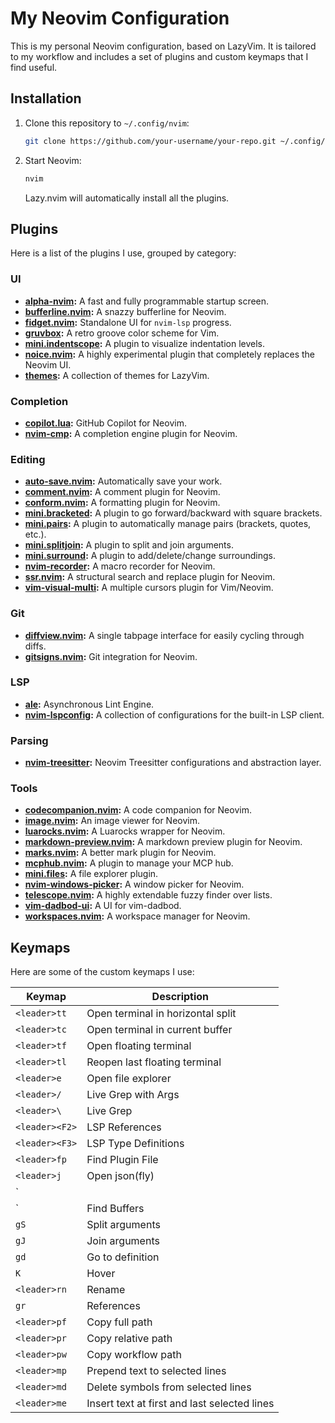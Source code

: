 # My Neovim Configuration

This is my personal Neovim configuration, based on LazyVim. It is tailored to my workflow and includes a set of plugins and custom keymaps that I find useful.

## Installation

1.  Clone this repository to `~/.config/nvim`:

    ```bash
    git clone https://github.com/your-username/your-repo.git ~/.config/nvim
    ```

2.  Start Neovim:

    ```bash
    nvim
    ```

    Lazy.nvim will automatically install all the plugins.

## Plugins

Here is a list of the plugins I use, grouped by category:

### UI

*   **[alpha-nvim](https://github.com/goolord/alpha-nvim):** A fast and fully programmable startup screen.
*   **[bufferline.nvim](https://github.com/akinsho/bufferline.nvim):** A snazzy bufferline for Neovim.
*   **[fidget.nvim](https://github.com/j-hui/fidget.nvim):** Standalone UI for `nvim-lsp` progress.
*   **[gruvbox](https://github.com/morhetz/gruvbox):** A retro groove color scheme for Vim.
*   **[mini.indentscope](https://github.com/echasnovski/mini.indentscope):** A plugin to visualize indentation levels.
*   **[noice.nvim](https://github.com/folke/noice.nvim):** A highly experimental plugin that completely replaces the Neovim UI.
*   **[themes](https://github.com/LazyVim/LazyVim/tree/main/lua/lazyvim/plugins/themes):** A collection of themes for LazyVim.

### Completion

*   **[copilot.lua](https://github.com/github/copilot.vim):** GitHub Copilot for Neovim.
*   **[nvim-cmp](https://github.com/hrsh7th/nvim-cmp):** A completion engine plugin for Neovim.

### Editing

*   **[auto-save.nvim](https://github.com/pocco81/auto-save.nvim):** Automatically save your work.
*   **[comment.nvim](https://github.com/numToStr/Comment.nvim):** A comment plugin for Neovim.
*   **[conform.nvim](https://github.com/stevearc/conform.nvim):** A formatting plugin for Neovim.
*   **[mini.bracketed](https://github.com/echasnovski/mini.bracketed):** A plugin to go forward/backward with square brackets.
*   **[mini.pairs](https://github.com/echasnovski/mini.pairs):** A plugin to automatically manage pairs (brackets, quotes, etc.).
*   **[mini.splitjoin](https://github.com/echasnovski/mini.splitjoin):** A plugin to split and join arguments.
*   **[mini.surround](https://github.com/echasnovski/mini.surround):** A plugin to add/delete/change surroundings.
*   **[nvim-recorder](https://github.com/chrisgrieser/nvim-recorder):** A macro recorder for Neovim.
*   **[ssr.nvim](https://github.com/cshuaimin/ssr.nvim):** A structural search and replace plugin for Neovim.
*   **[vim-visual-multi](https://github.com/mg979/vim-visual-multi):** A multiple cursors plugin for Vim/Neovim.

### Git

*   **[diffview.nvim](https://github.com/sindrets/diffview.nvim):** A single tabpage interface for easily cycling through diffs.
*   **[gitsigns.nvim](https://github.com/lewis6991/gitsigns.nvim):** Git integration for Neovim.

### LSP

*   **[ale](https://github.com/dense-analysis/ale):** Asynchronous Lint Engine.
*   **[nvim-lspconfig](https://github.com/neovim/nvim-lspconfig):** A collection of configurations for the built-in LSP client.

### Parsing

*   **[nvim-treesitter](https://github.com/nvim-treesitter/nvim-treesitter):** Neovim Treesitter configurations and abstraction layer.

### Tools

*   **[codecompanion.nvim](https://github.com/Saecki/codecompanion.nvim):** A code companion for Neovim.
*   **[image.nvim](https://github.com/3rd/image.nvim):** An image viewer for Neovim.
*   **[luarocks.nvim](https://github.com/vhyrro/luarocks.nvim):** A Luarocks wrapper for Neovim.
*   **[markdown-preview.nvim](https://github.com/iamcco/markdown-preview.nvim):** A markdown preview plugin for Neovim.
*   **[marks.nvim](https://github.com/chentau/marks.nvim):** A better mark plugin for Neovim.
*   **[mcphub.nvim](https://github.com/Saecki/mcphub.nvim):** A plugin to manage your MCP hub.
*   **[mini.files](https://github.com/echasnovski/mini.files):** A file explorer plugin.
*   **[nvim-windows-picker](https://github.com/s1n7ax/nvim-windows-picker):** A window picker for Neovim.
*   **[telescope.nvim](https://github.com/nvim-telescope/telescope.nvim):** A highly extendable fuzzy finder over lists.
*   **[vim-dadbod-ui](https://github.com/kristijanhusak/vim-dadbod-ui):** A UI for vim-dadbod.
*   **[workspaces.nvim](https://github.com/Saecki/workspaces.nvim):** A workspace manager for Neovim.

## Keymaps

Here are some of the custom keymaps I use:

| Keymap | Description |
| --- | --- |
| `<leader>tt` | Open terminal in horizontal split |
| `<leader>tc` | Open terminal in current buffer |
| `<leader>tf` | Open floating terminal |
| `<leader>tl` | Reopen last floating terminal |
| `<leader>e` | Open file explorer |
| `<leader>/` | Live Grep with Args |
| `<leader>\` | Live Grep |
| `<leader><F2>` | LSP References |
| `<leader><F3>` | LSP Type Definitions |
| `<leader>fp` | Find Plugin File |
| `<leader>j` | Open json(fly) |
| `<leader>
` | Find Buffers |
| `gS` | Split arguments |
| `gJ` | Join arguments |
| `gd` | Go to definition |
| `K` | Hover |
| `<leader>rn` | Rename |
| `gr` | References |
| `<leader>pf` | Copy full path |
| `<leader>pr` | Copy relative path |
| `<leader>pw` | Copy workflow path |
| `<leader>mp` | Prepend text to selected lines |
| `<leader>md` | Delete symbols from selected lines |
| `<leader>me` | Insert text at first and last selected lines |
